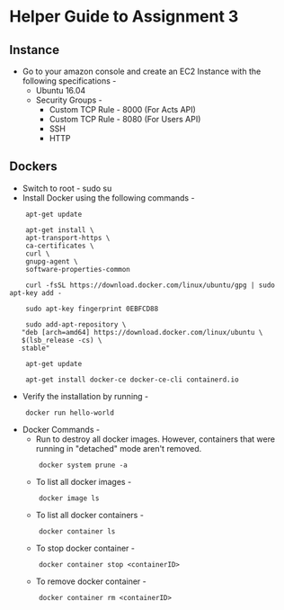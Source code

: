 # Helper Guide to Assignment 3

## Instance

- Go to your amazon console and create an EC2 Instance with the following specifications - 
    * Ubuntu 16.04
    * Security Groups - 
        - Custom TCP Rule - 8000 (For Acts API)
        - Custom TCP Rule - 8080 (For Users API)
        - SSH
        - HTTP


## Dockers 

- Switch to root - sudo su
- Install Docker using the following commands - 
```console
    apt-get update
```
```console
    apt-get install \
    apt-transport-https \
    ca-certificates \
    curl \
    gnupg-agent \
    software-properties-common
```
```console
    curl -fsSL https://download.docker.com/linux/ubuntu/gpg | sudo apt-key add -
```
```console
    sudo apt-key fingerprint 0EBFCD88
```
```console
    sudo add-apt-repository \
   "deb [arch=amd64] https://download.docker.com/linux/ubuntu \
   $(lsb_release -cs) \
   stable"
```
```console
    apt-get update
```
```console
    apt-get install docker-ce docker-ce-cli containerd.io
```

- Verify the installation by running - 
```console
    docker run hello-world
```

- Docker Commands - 
    * Run to destroy all docker images. However, containers that were running in "detached" mode aren't removed.
    ```console
        docker system prune -a
    ```
    * To list all docker images - 
    ```console
        docker image ls
    ```
    * To list all docker containers - 
    ```console 
        docker container ls
    ```
    * To stop docker container - 
    ```console 
        docker container stop <containerID>
    ```
    * To remove docker container - 
    ```console
        docker container rm <containerID>
    ```
